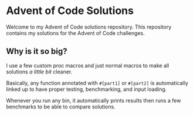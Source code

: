 # Advent of Code Solutions

Welcome to my Advent of Code solutions repository. This repository contains my solutions for the Advent of Code challenges.

## Why is it so big?

I use a few custom proc macros and just normal macros to make all solutions _a little bit_ cleaner.

Basically, any function annotated with `#[part1]` or `#[part2]` is automatically linked up to have proper testing, benchmarking, and input loading.

Whenever you run any bin, it automatically prints results then runs a few benchmarks to be able to compare solutions.
